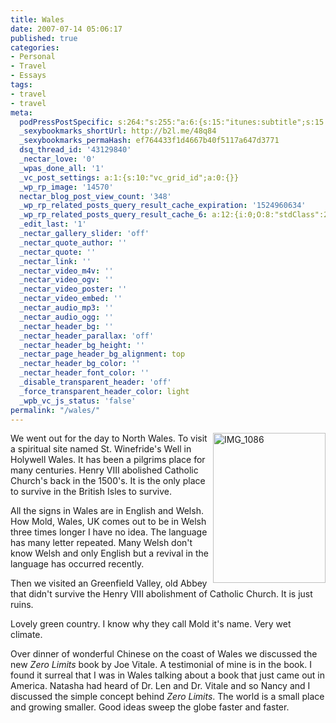 ```yaml
---
title: Wales
date: 2007-07-14 05:06:17
published: true
categories:
- Personal
- Travel
- Essays
tags:
- travel
- travel
meta:
  podPressPostSpecific: s:264:"s:255:"a:6:{s:15:"itunes:subtitle";s:15:"##PostExcerpt##";s:14:"itunes:summary";s:15:"##PostExcerpt##";s:15:"itunes:keywords";s:17:"##WordPressCats##";s:13:"itunes:author";s:10:"##Global##";s:15:"itunes:explicit";s:7:"Default";s:12:"itunes:block";s:7:"Default";}";";
  _sexybookmarks_shortUrl: http://b2l.me/48q84
  _sexybookmarks_permaHash: ef764433f1d4667b40f5117a647d3771
  dsq_thread_id: '43129840'
  _nectar_love: '0'
  _wpas_done_all: '1'
  _vc_post_settings: a:1:{s:10:"vc_grid_id";a:0:{}}
  _wp_rp_image: '14570'
  nectar_blog_post_view_count: '348'
  _wp_rp_related_posts_query_result_cache_expiration: '1524960634'
  _wp_rp_related_posts_query_result_cache_6: a:12:{i:0;O:8:"stdClass":2:{s:7:"post_id";s:3:"257";s:5:"score";s:18:"143.87386623735148";}i:1;O:8:"stdClass":2:{s:7:"post_id";s:3:"253";s:5:"score";s:17:"142.4232333106078";}i:2;O:8:"stdClass":2:{s:7:"post_id";s:3:"265";s:5:"score";s:18:"133.67032213137293";}i:3;O:8:"stdClass":2:{s:7:"post_id";s:3:"256";s:5:"score";s:18:"133.67032213137293";}i:4;O:8:"stdClass":2:{s:7:"post_id";s:3:"244";s:5:"score";s:18:"133.67032213137293";}i:5;O:8:"stdClass":2:{s:7:"post_id";s:3:"206";s:5:"score";s:17:"88.72793587856484";}i:6;O:8:"stdClass":2:{s:7:"post_id";s:4:"1941";s:5:"score";s:16:"44.9633799823904";}i:7;O:8:"stdClass":2:{s:7:"post_id";s:3:"310";s:5:"score";s:16:"44.9633799823904";}i:8;O:8:"stdClass":2:{s:7:"post_id";s:3:"223";s:5:"score";s:16:"44.9633799823904";}i:9;O:8:"stdClass":2:{s:7:"post_id";s:3:"134";s:5:"score";s:17:"43.78554962575674";}i:10;O:8:"stdClass":2:{s:7:"post_id";s:3:"106";s:5:"score";s:17:"43.78554962575674";}i:11;O:8:"stdClass":2:{s:7:"post_id";s:3:"333";s:5:"score";s:17:"26.30457230709693";}}
  _edit_last: '1'
  _nectar_gallery_slider: 'off'
  _nectar_quote_author: ''
  _nectar_quote: ''
  _nectar_link: ''
  _nectar_video_m4v: ''
  _nectar_video_ogv: ''
  _nectar_video_poster: ''
  _nectar_video_embed: ''
  _nectar_audio_mp3: ''
  _nectar_audio_ogg: ''
  _nectar_header_bg: ''
  _nectar_header_parallax: 'off'
  _nectar_header_bg_height: ''
  _nectar_page_header_bg_alignment: top
  _nectar_header_bg_color: ''
  _nectar_header_font_color: ''
  _disable_transparent_header: 'off'
  _force_transparent_header_color: light
  _wpb_vc_js_status: 'false'
permalink: "/wales/"
---
```

<p><a title="Greenfield Valley old Abbey" href="http://www.flickr.com/photos/eaglechris/809140995/" rel="nofollow"><img src="{{ site.baseurl }}/posts/2007/07/809140995_9a9bd56cff_m.jpg" alt="IMG_1086" width="180" height="240" align="right" /></a>We went out for the day to North Wales. To visit a spiritual site named St. Winefride's Well in Holywell Wales. It has been a pilgrims place for many centuries. Henry VIII abolished Catholic Church's back in the 1500's. It is the only place to survive in the British Isles to survive.</p>
<p>All the signs in Wales are in English and Welsh. How Mold, Wales, UK comes out to be in Welsh three times longer I have no idea. The language has many letter repeated. Many Welsh don't know Welsh and only English but a revival in the language has occurred recently.</p>
<p>Then we visited an Greenfield Valley, old Abbey that didn't survive the Henry VIII abolishment of Catholic Church. It is just ruins.</p>
<p>Lovely green country. I know why they call Mold it's name. Very wet climate.</p>
<p>Over dinner of wonderful Chinese on the coast of Wales we discussed the new <em>Zero Limits</em> book by Joe Vitale. A testimonial of mine is in the book. I found it surreal that I was in Wales talking about a book that just came out in America. Natasha had heard of Dr. Len and Dr. Vitale and so Nancy and I discussed the simple concept behind <em>Zero Limits</em>. The world is a small place and growing smaller. Good ideas sweep the globe faster and faster.</p>
